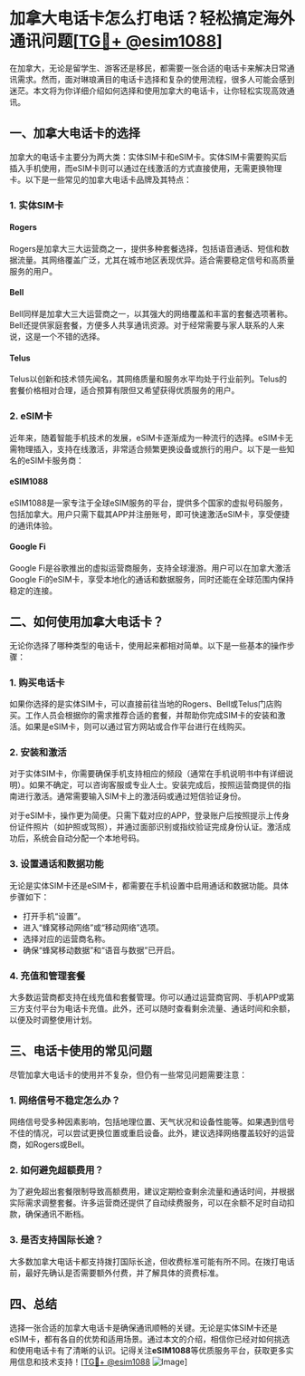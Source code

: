 # 加拿大电话卡怎么打电话？轻松搞定海外通讯问题[[TG💪+ @esim1088](https://t.me/s/esim1088)]

在加拿大，无论是留学生、游客还是移民，都需要一张合适的电话卡来解决日常通讯需求。然而，面对琳琅满目的电话卡选择和复杂的使用流程，很多人可能会感到迷茫。本文将为你详细介绍如何选择和使用加拿大的电话卡，让你轻松实现高效通讯。

## 一、加拿大电话卡的选择

加拿大的电话卡主要分为两大类：实体SIM卡和eSIM卡。实体SIM卡需要购买后插入手机使用，而eSIM卡则可以通过在线激活的方式直接使用，无需更换物理卡。以下是一些常见的加拿大电话卡品牌及其特点：

### 1. 实体SIM卡

#### Rogers
Rogers是加拿大三大运营商之一，提供多种套餐选择，包括语音通话、短信和数据流量。其网络覆盖广泛，尤其在城市地区表现优异。适合需要稳定信号和高质量服务的用户。

#### Bell
Bell同样是加拿大三大运营商之一，以其强大的网络覆盖和丰富的套餐选项著称。Bell还提供家庭套餐，方便多人共享通讯资源。对于经常需要与家人联系的人来说，这是一个不错的选择。

#### Telus
Telus以创新和技术领先闻名，其网络质量和服务水平均处于行业前列。Telus的套餐价格相对合理，适合预算有限但又希望获得优质服务的用户。

### 2. eSIM卡

近年来，随着智能手机技术的发展，eSIM卡逐渐成为一种流行的选择。eSIM卡无需物理插入，支持在线激活，非常适合频繁更换设备或旅行的用户。以下是一些知名的eSIM卡服务商：

#### eSIM1088
eSIM1088是一家专注于全球eSIM服务的平台，提供多个国家的虚拟号码服务，包括加拿大。用户只需下载其APP并注册账号，即可快速激活eSIM卡，享受便捷的通讯体验。

#### Google Fi
Google Fi是谷歌推出的虚拟运营商服务，支持全球漫游。用户可以在加拿大激活Google Fi的eSIM卡，享受本地化的通话和数据服务，同时还能在全球范围内保持稳定的连接。

## 二、如何使用加拿大电话卡？

无论你选择了哪种类型的电话卡，使用起来都相对简单。以下是一些基本的操作步骤：

### 1. 购买电话卡

如果你选择的是实体SIM卡，可以直接前往当地的Rogers、Bell或Telus门店购买。工作人员会根据你的需求推荐合适的套餐，并帮助你完成SIM卡的安装和激活。如果是eSIM卡，则可以通过官方网站或合作平台进行在线购买。

### 2. 安装和激活

对于实体SIM卡，你需要确保手机支持相应的频段（通常在手机说明书中有详细说明）。如果不确定，可以咨询客服或专业人士。安装完成后，按照运营商提供的指南进行激活。通常需要输入SIM卡上的激活码或通过短信验证身份。

对于eSIM卡，操作更为简便。只需下载对应的APP，登录账户后按照提示上传身份证件照片（如护照或驾照），并通过面部识别或指纹验证完成身份认证。激活成功后，系统会自动分配一个本地号码。

### 3. 设置通话和数据功能

无论是实体SIM卡还是eSIM卡，都需要在手机设置中启用通话和数据功能。具体步骤如下：
- 打开手机“设置”。
- 进入“蜂窝移动网络”或“移动网络”选项。
- 选择对应的运营商名称。
- 确保“蜂窝移动数据”和“语音与数据”已开启。

### 4. 充值和管理套餐

大多数运营商都支持在线充值和套餐管理。你可以通过运营商官网、手机APP或第三方支付平台为电话卡充值。此外，还可以随时查看剩余流量、通话时间和余额，以便及时调整使用计划。

## 三、电话卡使用的常见问题

尽管加拿大电话卡的使用并不复杂，但仍有一些常见问题需要注意：

### 1. 网络信号不稳定怎么办？

网络信号受多种因素影响，包括地理位置、天气状况和设备性能等。如果遇到信号不佳的情况，可以尝试更换位置或重启设备。此外，建议选择网络覆盖较好的运营商，如Rogers或Bell。

### 2. 如何避免超额费用？

为了避免超出套餐限制导致高额费用，建议定期检查剩余流量和通话时间，并根据实际需求调整套餐。许多运营商还提供了自动续费服务，可以在余额不足时自动扣款，确保通讯不断档。

### 3. 是否支持国际长途？

大多数加拿大电话卡都支持拨打国际长途，但收费标准可能有所不同。在拨打电话前，最好先确认是否需要额外付费，并了解具体的资费标准。

## 四、总结

选择一张合适的加拿大电话卡是确保通讯顺畅的关键。无论是实体SIM卡还是eSIM卡，都有各自的优势和适用场景。通过本文的介绍，相信你已经对如何挑选和使用电话卡有了清晰的认识。记得关注**eSIM1088**等优质服务平台，获取更多实用信息和技术支持！[[TG💪+ @esim1088](https://t.me/s/esim1088) ![Image](https://i.postimg.cc/4NQfJmqS/Snipaste-2025-05-13-00-14-12.png)]